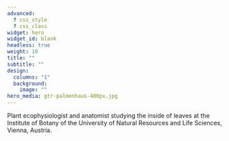 ```yaml
---
advanced:
  ? css_style
  ? css_class
widget: hero
widget_id: blank
headless: true
weight: 10
title: ""
subtitle: ""
design:
  columns: "1"
  background:
    image: ""
hero_media: gtr-palmenhaus-400px.jpg
---
```

Plant ecophysiologist and anatomist studying the inside of leaves at the Institute of Botany of the University of Natural Resources and Life Sciences, Vienna, Austria.